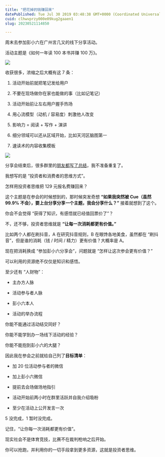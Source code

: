 ```yaml
---
title: "把花掉的钱赚回来"
datePublished: Tue Jul 30 2019 03:48:38 GMT+0000 (Coordinated Universal Time)
cuid: clhwvprzy000e09kug2gaaen1
slug: 20230521114850

---
```


周末去参加彭小六在广州言几又的线下分享活动。

活动主题是《如何一年读 100 本书并赚 100 万》。

![](https://cdn.hashnode.com/res/hashnode/image/upload/v1684640895579/71ea055e-fe42-4627-a40b-1e75e487aa0d.jpeg)

收获很多，浓缩之后大概有这 7 条：

1. 活动开始前就把笔记发给用户
    
2. 不要在现场做你在家也能做的事（比如记笔记）
    
3. 活动开始前让左右用户握手热场
    
4. 用心流模型（动机 / 容易度）刺激他人改变
    
5. 影响力 = 阅读 + 写作 + 演讲
    
6. 细分领域可以还从区域开始，比如天河区脑图第一
    
7. 速读术的内容收集模板
    

![](https://cdn.hashnode.com/res/hashnode/image/upload/v1684640903617/f46c5ffa-027d-4f3f-aca8-ba5960fa3c9c.jpeg)

分享会结束后，很多群里的[朋友都写了总结](https://mp.weixin.qq.com/s?__biz=MzAwNDk5MDg3OA==&mid=2247483976&idx=1&sn=58eabd01b9d357473e8bc6897c24376b&scene=21#wechat_redirect)，我不准备重复了。

我想写的是 “投资者和消费者的思维方式”。

怎样用投资者思维把 129 元报名费赚回来？

这个主题是在参会的时候想到的，那时候突发奇想 **“如果我突然被 Cue（虽然 99.9% 不会），要上台分享分享一个主题，我会分享什么？”** 接着就想到了这个。

你会不会觉得 “获得了知识，有感悟就已经值回票价了”？

不，还不够，投资者思维就是 **“让每一次消耗都更有价值。”**

比如两个人都在刷抖音，A 在研究抖音规则，B 在眼馋各地美食，虽然都在 “刷抖音”，但是谁的消耗（钱 / 时间 / 精力）更有价值？大概率是 A。

现在把消耗换成 “参加彭小六分享会”，问题就是 “怎样让这次参会更有价值？”

可以利用的资源绝不仅仅是知识和感悟。

至少还有 “人财物”：

* 主办方人脉
    
* 活动参与者人脉
    
* 彭小六本人
    
* 活动的举办流程
    

你能不能通过活动结交同好？

你能不能学到办一场线下活动的经验？

你能不能抱到彭小六的大腿？

因此我在参会之前就给自己列了**目标清单**：

* 加 20 位活动参与者的微信
    
* 加上彭小六微信
    
* 提前去会场做场地指引
    
* 活动开始前两小时在群里活跃并自我介绍吸粉
    
* 至少在活动上公开发言一次
    

5 没完成，1 暂时没完成。

记住，“让你每一次消耗都更有价值”。

现实社会不是体育竞技，比赛不在裁判枪响之后开始。

你可以抢跑，并利用你的一切手段拿到更多资源，这就是投资者思维。